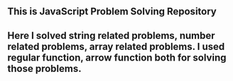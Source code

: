 ## This is JavaScript Problem Solving Repository

## Here I solved string related problems, number related problems, array related problems. I used regular function, arrow function both for solving those problems.
